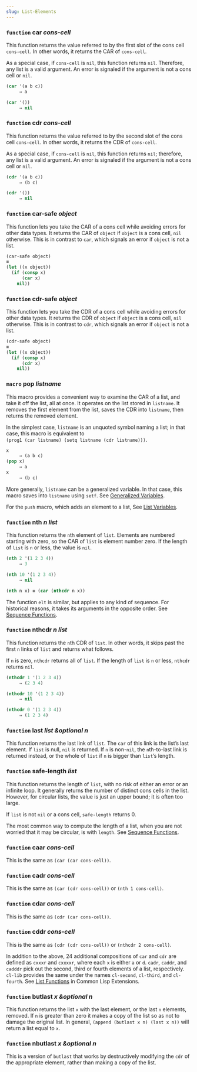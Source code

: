 ```yaml
---
slug: List-Elements
---
```


### <span className="tag function">`function`</span> **car** *cons-cell*

This function returns the value referred to by the first slot of the cons cell `cons-cell`. In other words, it returns the CAR of `cons-cell`.

As a special case, if `cons-cell` is `nil`, this function returns `nil`. Therefore, any list is a valid argument. An error is signaled if the argument is not a cons cell or `nil`.

```lisp
(car '(a b c))
     ⇒ a
```

```lisp
(car '())
     ⇒ nil
```

### <span className="tag function">`function`</span> **cdr** *cons-cell*

This function returns the value referred to by the second slot of the cons cell `cons-cell`. In other words, it returns the CDR of `cons-cell`.

As a special case, if `cons-cell` is `nil`, this function returns `nil`; therefore, any list is a valid argument. An error is signaled if the argument is not a cons cell or `nil`.

```lisp
(cdr '(a b c))
     ⇒ (b c)
```

```lisp
(cdr '())
     ⇒ nil
```

### <span className="tag function">`function`</span> **car-safe** *object*

This function lets you take the CAR of a cons cell while avoiding errors for other data types. It returns the CAR of `object` if `object` is a cons cell, `nil` otherwise. This is in contrast to `car`, which signals an error if `object` is not a list.

```lisp
(car-safe object)
≡
(let ((x object))
  (if (consp x)
      (car x)
    nil))
```

### <span className="tag function">`function`</span> **cdr-safe** *object*

This function lets you take the CDR of a cons cell while avoiding errors for other data types. It returns the CDR of `object` if `object` is a cons cell, `nil` otherwise. This is in contrast to `cdr`, which signals an error if `object` is not a list.

```lisp
(cdr-safe object)
≡
(let ((x object))
  (if (consp x)
      (cdr x)
    nil))
```

### <span className="tag macro">`macro`</span> **pop** *listname*

This macro provides a convenient way to examine the CAR of a list, and take it off the list, all at once. It operates on the list stored in `listname`. It removes the first element from the list, saves the CDR into `listname`, then returns the removed element.

In the simplest case, `listname` is an unquoted symbol naming a list; in that case, this macro is equivalent to `(prog1 (car listname) (setq listname (cdr listname)))`<!-- /@w -->.

```lisp
x
     ⇒ (a b c)
(pop x)
     ⇒ a
x
     ⇒ (b c)
```

More generally, `listname` can be a generalized variable. In that case, this macro saves into `listname` using `setf`. See [Generalized Variables](Generalized-Variables).

For the `push` macro, which adds an element to a list, See [List Variables](List-Variables).

### <span className="tag function">`function`</span> **nth** *n list*

This function returns the `n`th element of `list`. Elements are numbered starting with zero, so the CAR of `list` is element number zero. If the length of `list` is `n` or less, the value is `nil`.

```lisp
(nth 2 '(1 2 3 4))
     ⇒ 3
```

```lisp
(nth 10 '(1 2 3 4))
     ⇒ nil

(nth n x) ≡ (car (nthcdr n x))
```

The function `elt` is similar, but applies to any kind of sequence. For historical reasons, it takes its arguments in the opposite order. See [Sequence Functions](Sequence-Functions).

### <span className="tag function">`function`</span> **nthcdr** *n list*

This function returns the `n`th CDR of `list`. In other words, it skips past the first `n` links of `list` and returns what follows.

If `n` is zero, `nthcdr` returns all of `list`. If the length of `list` is `n` or less, `nthcdr` returns `nil`.

```lisp
(nthcdr 1 '(1 2 3 4))
     ⇒ (2 3 4)
```

```lisp
(nthcdr 10 '(1 2 3 4))
     ⇒ nil
```

```lisp
(nthcdr 0 '(1 2 3 4))
     ⇒ (1 2 3 4)
```

### <span className="tag function">`function`</span> **last** *list \&optional n*

This function returns the last link of `list`. The `car` of this link is the list’s last element. If `list` is null, `nil` is returned. If `n` is non-`nil`, the `n`th-to-last link is returned instead, or the whole of `list` if `n` is bigger than `list`’s length.

### <span className="tag function">`function`</span> **safe-length** *list*

This function returns the length of `list`, with no risk of either an error or an infinite loop. It generally returns the number of distinct cons cells in the list. However, for circular lists, the value is just an upper bound; it is often too large.

If `list` is not `nil` or a cons cell, `safe-length` returns 0.

The most common way to compute the length of a list, when you are not worried that it may be circular, is with `length`. See [Sequence Functions](Sequence-Functions).

### <span className="tag function">`function`</span> **caar** *cons-cell*

This is the same as `(car (car cons-cell))`.

### <span className="tag function">`function`</span> **cadr** *cons-cell*

This is the same as `(car (cdr cons-cell))` or `(nth 1 cons-cell)`.

### <span className="tag function">`function`</span> **cdar** *cons-cell*

This is the same as `(cdr (car cons-cell))`.

### <span className="tag function">`function`</span> **cddr** *cons-cell*

This is the same as `(cdr (cdr cons-cell))` or `(nthcdr 2 cons-cell)`.

In addition to the above, 24 additional compositions of `car` and `cdr` are defined as `cxxxr` and `cxxxxr`, where each `x` is either `a` or `d`. `cadr`, `caddr`, and `cadddr` pick out the second, third or fourth elements of a list, respectively. `cl-lib` provides the same under the names `cl-second`, `cl-third`, and `cl-fourth`. See [List Functions](https://www.gnu.org/software/emacs/manual/html_mono/cl.html#List-Functions) in Common Lisp Extensions.

### <span className="tag function">`function`</span> **butlast** *x \&optional n*

This function returns the list `x` with the last element, or the last `n` elements, removed. If `n` is greater than zero it makes a copy of the list so as not to damage the original list. In general, `(append (butlast x n) (last x n))` will return a list equal to `x`.

### <span className="tag function">`function`</span> **nbutlast** *x \&optional n*

This is a version of `butlast` that works by destructively modifying the `cdr` of the appropriate element, rather than making a copy of the list.
